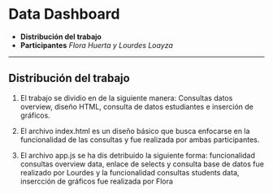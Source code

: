 # Data Dashboard

* **Distribución del trabajo**
* **Participantes** _Flora Huerta y Lourdes Loayza_

***

## Distribución del trabajo

1. El trabajo se dividio en de la siguiente manera: Consultas datos overview, diseño HTML, consulta de datos estudiantes e inserción de gráficos.

2. El archivo index.html es un diseño básico que busca enfocarse en la funcionalidad de las consultas y fue realizada por ambas participantes.

3. El archivo app.js se ha dis detribuido la siguiente forma: funcionalidad consultas overview data, enlace de selects y consulta base de datos fue realizado por Lourdes y la funcionalidad consultas students data, insercción de gráficos fue realizada por Flora
